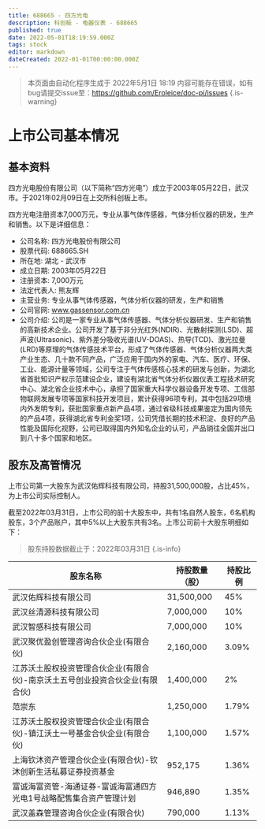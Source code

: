 ```yaml
---
title: 688665 - 四方光电
description: 科创板 - 电器仪表 - 688665
published: true
date: 2022-05-01T18:19:59.000Z
tags: stock
editor: markdown
dateCreated: 2022-01-01T00:00:00.000Z
---
```


> 本页面由自动化程序生成于 2022年5月1日 18:19
> 内容可能存在错误，如有bug请提交issue至：https://github.com/Eroleice/doc-pi/issues
{.is-warning}

# 上市公司基本情况

## 基本资料

四方光电股份有限公司（以下简称“四方光电”）成立于2003年05月22日，武汉市。于2021年02月09日在上交所科创板上市。

四方光电注册资本7,000万元，专业从事气体传感器，气体分析仪器的研发，生产和销售。以下是详细信息：

- 公司名称: 四方光电股份有限公司
- 股票代码: 688665.SH
- 所在地: 湖北 - 武汉市
- 成立日期: 2003年05月22日
- 注册资本: 7,000万元
- 法定代表人: 熊友辉
- 主营业务: 专业从事气体传感器，气体分析仪器的研发，生产和销售
- 公司官网: www.gassensor.com.cn
- 公司介绍: 公司是一家专业从事气体传感器、气体分析仪器研发、生产和销售的高新技术企业。公司开发了基于非分光红外(NDIR)、光散射探测(LSD)、超声波(Ultrasonic)、紫外差分吸收光谱(UV-DOAS)、热导(TCD)、激光拉曼(LRD)等原理的气体传感技术平台，形成了气体传感器、气体分析仪器两大类产业生态、几十款不同产品，广泛应用于国内外的家电、汽车、医疗、环保、工业、能源计量等领域，公司专注于气体传感核心技术的研发与创新，为湖北省首批知识产权示范建设企业，建设有湖北省气体分析仪器仪表工程技术研究中心、湖北省企业技术中心，承担了国家重大科学仪器设备开发专项、工信部物联网发展专项等国家科技开发项目，累计获得96项专利，其中包括29项境内外发明专利，获批国家重点新产品4项，通过省级科技成果鉴定为国内领先的产品4项，获得湖北省专利金奖1项，公司凭借长期的技术积淀、良好的产品性能及国际化视野，公司已取得国内外知名企业的认可，产品销往全国并出口到八十多个国家和地区。


## 股东及高管情况

上市公司第一大股东为武汉佑辉科技有限公司，持股31,500,000股，占比45%，为上市公司实际控制人。

截至2022年03月31日，上市公司的前十大股东中，共有1名自然人股东，6名机构股东，3个产品账户，其中5%以上大股东共有3名。上市公司前十大股东明细如下：

> 股东持股数据截止于：2022年03月31日
{.is-info}

| 股东名称 | 持股数量（股） | 持股比例 |
| --- | --- | --- |
| 武汉佑辉科技有限公司 | 31,500,000 | 45% |
| 武汉丝清源科技有限公司 | 7,000,000 | 10% |
| 武汉智感科技有限公司 | 7,000,000 | 10% |
| 武汉聚优盈创管理咨询合伙企业(有限合伙) | 2,160,000 | 3.09% |
| 江苏沃土股权投资管理合伙企业(有限合伙)-南京沃土五号创业投资合伙企业(有限合伙) | 1,400,000 | 2% |
| 范崇东 | 1,250,000 | 1.79% |
| 江苏沃土股权投资管理合伙企业(有限合伙)-镇江沃土一号基金合伙企业(有限合伙) | 1,100,000 | 1.57% |
| 上海钦沐资产管理合伙企业(有限合伙)-钦沐创新生活私募证券投资基金 | 952,175 | 1.36% |
| 富诚海富资管-海通证券-富诚海富通四方光电1号战略配售集合资产管理计划 | 946,890 | 1.35% |
| 武汉盖森管理咨询合伙企业(有限合伙) | 790,000 | 1.13% |




